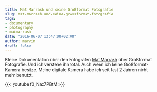 ```yaml
---
title: Mat Marrash und seine Großformat Fotografie
slug: mat-marrash-und-seine-grossformat-fotografie
tags:
- documentary
- photography
- matmarrash
date: "2016-06-07T13:47:00+02:00"
author: marvin
draft: false
---
```

Kleine Dokumentation über den Fotografen [Mat Marrash](http://matmarrash.com/) über Großformat Fotografie. Und ich verstehe ihn total. Auch wenn ich keine Großformat-Kamera besitze. Meine digitale Kamera habe ich seit fast 2 Jahren nicht mehr benutzt.

{{< youtube f0_Nax7PBtM >}}